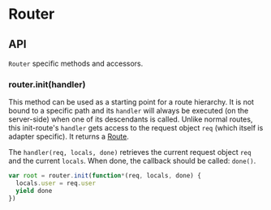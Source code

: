 # Router

## API

  `Router` specific methods and accessors.

### router.init(handler)

  This method can be used as a starting point for a route hierarchy. It is not bound to a specific path and its `handler` will always be executed (on the server-side) when one of its descendants is called. Unlike normal routes, this init-route's `handler` gets access to the request object `req` (which itself is adapter specific). It returns a [Route](route.md).

  The `handler(req, locals, done)` retrieves the current request object `req` and the current `locals`. When done, the callback should be called: `done()`.

```js
var root = router.init(function*(req, locals, done) {
  locals.user = req.user
  yield done
})
```